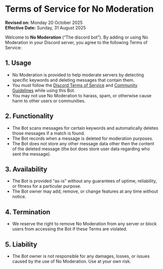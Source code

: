 # Terms of Service for No Moderation

**Revised on:** Monday 20 October 2025 <br>
**Effective Date:** Sunday, 31 August 2025

Welcome to **No Moderation** (“The discord bot”). By adding or using No Moderation in your Discord server, you agree to the following Terms of Service:

## 1. Usage
- No Moderation is provided to help moderate servers by detecting specific keywords and deleting messages that contain them.  
- You must follow the [Discord Terms of Service](https://discord.com/terms) and [Community Guidelines](https://discord.com/guidelines) while using this Bot.  
- You may not use No Moderation to harass, spam, or otherwise cause harm to other users or communities.  

## 2. Functionality
- The Bot scans messages for certain keywords and automatically deletes those messages if a match is found.  
- The Bot records when a message is deleted for moderation purposes.  
- The Bot does not store any other message data other then the content of the deleted message (the bot does store user data regarding who sent the message).

## 3. Availability
- The Bot is provided “as-is” without any guarantees of uptime, reliability, or fitness for a particular purpose.  
- The Bot owner may add, remove, or change features at any time without notice.  

## 4. Termination
- We reserve the right to remove No Moderation from any server or block users from accessing the Bot if these Terms are violated.  

## 5. Liability
- The Bot owner is not responsible for any damages, losses, or issues caused by the use of No Moderation. Use at your own risk.  

